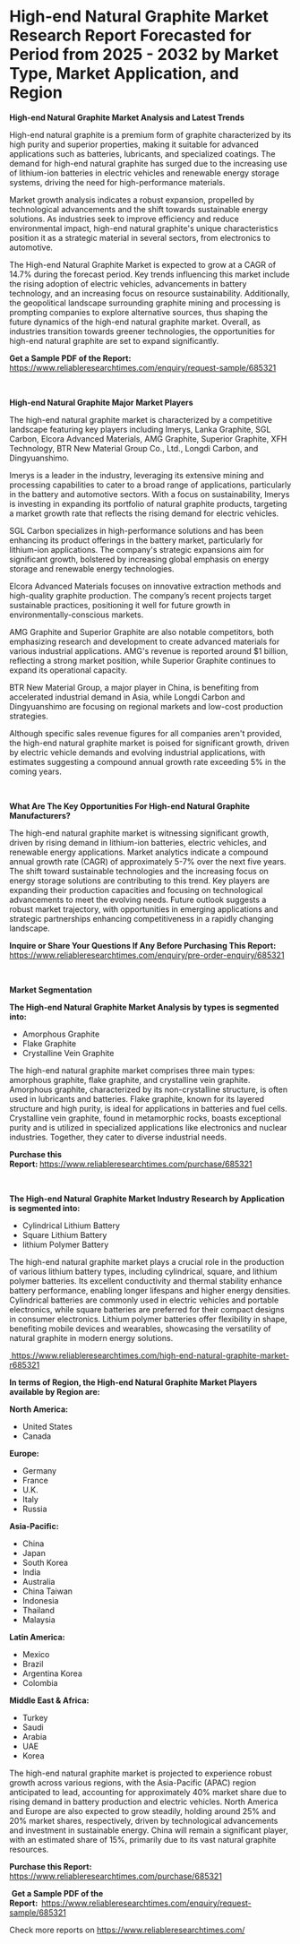 <p><h1>High-end Natural Graphite Market Research Report Forecasted for Period from 2025 -  2032 by Market Type, Market Application, and Region</h1></p><p><strong>High-end Natural Graphite Market Analysis and Latest Trends</strong></p>
<p><p>High-end natural graphite is a premium form of graphite characterized by its high purity and superior properties, making it suitable for advanced applications such as batteries, lubricants, and specialized coatings. The demand for high-end natural graphite has surged due to the increasing use of lithium-ion batteries in electric vehicles and renewable energy storage systems, driving the need for high-performance materials.</p><p>Market growth analysis indicates a robust expansion, propelled by technological advancements and the shift towards sustainable energy solutions. As industries seek to improve efficiency and reduce environmental impact, high-end natural graphite's unique characteristics position it as a strategic material in several sectors, from electronics to automotive.</p><p>The High-end Natural Graphite Market is expected to grow at a CAGR of 14.7% during the forecast period. Key trends influencing this market include the rising adoption of electric vehicles, advancements in battery technology, and an increasing focus on resource sustainability. Additionally, the geopolitical landscape surrounding graphite mining and processing is prompting companies to explore alternative sources, thus shaping the future dynamics of the high-end natural graphite market. Overall, as industries transition towards greener technologies, the opportunities for high-end natural graphite are set to expand significantly.</p></p>
<p><strong>Get a Sample PDF of the Report:&nbsp;</strong> <a href="https://www.reliableresearchtimes.com/enquiry/request-sample/685321?utm_campaign=2720&utm_medium=2&utm_source=Github&utm_content=ia&utm_term=27032025&utm_id=high-end-natural-graphite">https://www.reliableresearchtimes.com/enquiry/request-sample/685321</a></p>
<p>&nbsp;</p>
<p><strong>High-end Natural Graphite Major Market Players</strong></p>
<p><p>The high-end natural graphite market is characterized by a competitive landscape featuring key players including Imerys, Lanka Graphite, SGL Carbon, Elcora Advanced Materials, AMG Graphite, Superior Graphite, XFH Technology, BTR New Material Group Co., Ltd., Longdi Carbon, and Dingyuanshimo. </p><p>Imerys is a leader in the industry, leveraging its extensive mining and processing capabilities to cater to a broad range of applications, particularly in the battery and automotive sectors. With a focus on sustainability, Imerys is investing in expanding its portfolio of natural graphite products, targeting a market growth rate that reflects the rising demand for electric vehicles.</p><p>SGL Carbon specializes in high-performance solutions and has been enhancing its product offerings in the battery market, particularly for lithium-ion applications. The company's strategic expansions aim for significant growth, bolstered by increasing global emphasis on energy storage and renewable energy technologies.</p><p>Elcora Advanced Materials focuses on innovative extraction methods and high-quality graphite production. The company’s recent projects target sustainable practices, positioning it well for future growth in environmentally-conscious markets.</p><p>AMG Graphite and Superior Graphite are also notable competitors, both emphasizing research and development to create advanced materials for various industrial applications. AMG's revenue is reported around $1 billion, reflecting a strong market position, while Superior Graphite continues to expand its operational capacity.</p><p>BTR New Material Group, a major player in China, is benefiting from accelerated industrial demand in Asia, while Longdi Carbon and Dingyuanshimo are focusing on regional markets and low-cost production strategies. </p><p>Although specific sales revenue figures for all companies aren't provided, the high-end natural graphite market is poised for significant growth, driven by electric vehicle demands and evolving industrial applications, with estimates suggesting a compound annual growth rate exceeding 5% in the coming years.</p></p>
<p>&nbsp;</p>
<p><strong>What Are The Key Opportunities For High-end Natural Graphite Manufacturers?</strong></p>
<p><p>The high-end natural graphite market is witnessing significant growth, driven by rising demand in lithium-ion batteries, electric vehicles, and renewable energy applications. Market analytics indicate a compound annual growth rate (CAGR) of approximately 5-7% over the next five years. The shift toward sustainable technologies and the increasing focus on energy storage solutions are contributing to this trend. Key players are expanding their production capacities and focusing on technological advancements to meet the evolving needs. Future outlook suggests a robust market trajectory, with opportunities in emerging applications and strategic partnerships enhancing competitiveness in a rapidly changing landscape.</p></p>
<p><strong>Inquire or Share Your Questions If Any Before Purchasing This Report:</strong> <a href="https://www.reliableresearchtimes.com/enquiry/pre-order-enquiry/685321?utm_campaign=2720&utm_medium=2&utm_source=Github&utm_content=ia&utm_term=27032025&utm_id=high-end-natural-graphite">https://www.reliableresearchtimes.com/enquiry/pre-order-enquiry/685321</a></p>
<p>&nbsp;</p>
<p><strong>Market Segmentation</strong></p>
<p><strong>The High-end Natural Graphite Market Analysis by types is segmented into:</strong></p>
<p><ul><li>Amorphous Graphite</li><li>Flake Graphite</li><li>Crystalline Vein Graphite</li></ul></p>
<p><p>The high-end natural graphite market comprises three main types: amorphous graphite, flake graphite, and crystalline vein graphite. Amorphous graphite, characterized by its non-crystalline structure, is often used in lubricants and batteries. Flake graphite, known for its layered structure and high purity, is ideal for applications in batteries and fuel cells. Crystalline vein graphite, found in metamorphic rocks, boasts exceptional purity and is utilized in specialized applications like electronics and nuclear industries. Together, they cater to diverse industrial needs.</p></p>
<p><strong>Purchase this Report:&nbsp;</strong><a href="https://www.reliableresearchtimes.com/purchase/685321?utm_campaign=2720&utm_medium=2&utm_source=Github&utm_content=ia&utm_term=27032025&utm_id=high-end-natural-graphite">https://www.reliableresearchtimes.com/purchase/685321</a></p>
<p>&nbsp;</p>
<p><strong>The High-end Natural Graphite Market Industry Research by Application is segmented into:</strong></p>
<p><ul><li>Cylindrical Lithium Battery</li><li>Square Lithium Battery</li><li>lithium Polymer Battery</li></ul></p>
<p><p>The high-end natural graphite market plays a crucial role in the production of various lithium battery types, including cylindrical, square, and lithium polymer batteries. Its excellent conductivity and thermal stability enhance battery performance, enabling longer lifespans and higher energy densities. Cylindrical batteries are commonly used in electric vehicles and portable electronics, while square batteries are preferred for their compact designs in consumer electronics. Lithium polymer batteries offer flexibility in shape, benefiting mobile devices and wearables, showcasing the versatility of natural graphite in modern energy solutions.</p></p>
<p><a href="https://www.reliableresearchtimes.com/high-end-natural-graphite-market-r685321?utm_campaign=2720&utm_medium=2&utm_source=Github&utm_content=ia&utm_term=27032025&utm_id=high-end-natural-graphite">&nbsp;https://www.reliableresearchtimes.com/high-end-natural-graphite-market-r685321</a></p>
<p><strong>In terms of Region, the High-end Natural Graphite Market Players available by Region are:</strong></p>
<p>
    <p> <strong> North America: </strong>
        <ul>
            <li>United States</li>
            <li>Canada</li>
        </ul>
        </p> 
    <p> <strong> Europe: </strong>
        <ul>
            <li>Germany</li>
            <li>France</li>
            <li>U.K.</li>
            <li>Italy</li>
            <li>Russia</li>
        </ul>
        </p> 
    <p> <strong> Asia-Pacific: </strong>
        <ul>
            <li>China</li>
            <li>Japan</li>
            <li>South Korea</li>
            <li>India</li>
            <li>Australia</li>
            <li>China Taiwan</li>
            <li>Indonesia</li>
            <li>Thailand</li>
            <li>Malaysia</li>
        </ul>
        </p> 
    <p> <strong> Latin America: </strong>
        <ul>
            <li>Mexico</li>
            <li>Brazil</li>
            <li>Argentina Korea</li>
            <li>Colombia</li>
        </ul>
        </p> 
    <p> <strong> Middle East & Africa: </strong>
        <ul>
            <li>Turkey</li>
            <li>Saudi</li>
            <li>Arabia</li>
            <li>UAE</li>
            <li>Korea</li>
        </ul>
    </p>
    </p>
<p><p>The high-end natural graphite market is projected to experience robust growth across various regions, with the Asia-Pacific (APAC) region anticipated to lead, accounting for approximately 40% market share due to rising demand in battery production and electric vehicles. North America and Europe are also expected to grow steadily, holding around 25% and 20% market shares, respectively, driven by technological advancements and investment in sustainable energy. China will remain a significant player, with an estimated share of 15%, primarily due to its vast natural graphite resources.</p></p>
<p><strong>Purchase this Report: </strong><a href="https://www.reliableresearchtimes.com/purchase/685321?utm_campaign=2720&utm_medium=2&utm_source=Github&utm_content=ia&utm_term=27032025&utm_id=high-end-natural-graphite">https://www.reliableresearchtimes.com/purchase/685321</a></p>
<p>&nbsp;<strong>Get a Sample PDF of the Report:&nbsp;&nbsp;</strong><a href="https://www.reliableresearchtimes.com/enquiry/request-sample/685321?utm_campaign=2720&utm_medium=2&utm_source=Github&utm_content=ia&utm_term=27032025&utm_id=high-end-natural-graphite">https://www.reliableresearchtimes.com/enquiry/request-sample/685321</a></p>
<p><strong></strong></p>
<p>Check more reports on <a href="https://www.reliableresearchtimes.com/?utm_campaign=2720&utm_medium=2&utm_source=Github&utm_content=ia&utm_term=27032025&utm_id=high-end-natural-graphite">https://www.reliableresearchtimes.com/</a></p>